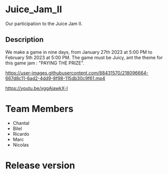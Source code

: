 # Juice_Jam_II
Our participation to the Juice Jam II.

## Description
We make a game in nine days, from January 27th 2023 at 5:00 PM to February 5th 2023 at 5:00 PM.
The game must be Juicy, ant the theme for this game jam : "PAYING THE PRIZE".


https://user-images.githubusercontent.com/88431570/218096664-667d8c11-6ad2-4dd9-8f98-115db30c9f61.mp4



https://youtu.be/xggAjawkX-I

# Team Members
* Chantal
* Bilel
* Ricardo
* Marc
* Nicolas

# Release version


